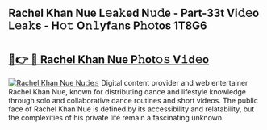 ## Rachel Khan Nue L𝚎a𝚔ed N𝚞𝚍e - Part-33t Vi𝚍𝚎o L𝚎a𝚔s - H𝚘𝚝 O𝚗𝚕yf𝚊ns P𝚑𝚘tos 1T8G6

# <h2><a href="http://kfa998.oniu.top/?m=Rachel+Khan+Nue">🔗👉 🔴 Rachel Khan Nue P𝚑ot𝚘𝚜 V𝚒d𝚎o</a></h2>

[![Rachel Khan Nue Nu𝚍e𝚜](https://i.imgur.com/0qMVB7G.gif)](http://kfa998.oniu.top/?m=Rachel+Khan+Nue)
Digital content provider and web entertainer Rachel Khan Nue, known for distributing dance and lifestyle knowledge through solo and collaborative dance routines and short videos. The public face of Rachel Khan Nue is defined by its accessibility and relatability, but the complexities of his private life remain a fascinating unknown.  
